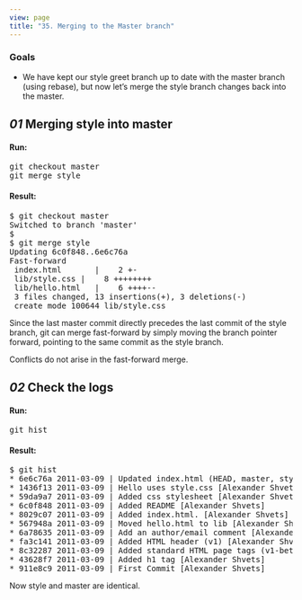 ```yaml
---
view: page
title: "35. Merging to the Master branch"
---
```


<h3>Goals</h3>

<ul><li>We have kept our style greet branch up to date with the master branch (using rebase), but now let&#8217;s merge the style branch changes back into the master.</li></ul>

<h2><em>01</em> Merging style into master</h2>

<h4 class="h4-pre">Run:</h4>

<pre class="instructions">git checkout master
git merge style</pre>

<h4 class="h4-pre">Result:</h4>

<pre class="sample">$ git checkout master
Switched to branch 'master'
$
$ git merge style
Updating 6c0f848..6e6c76a
Fast-forward
 index.html       |    2 +-
 lib/style.css |    8 ++++++++
 lib/hello.html   |    6 ++++--
 3 files changed, 13 insertions(+), 3 deletions(-)
 create mode 100644 lib/style.css</pre>

<p> Since the last master commit directly precedes the last commit of the style branch, git can merge fast-forward by simply moving the branch pointer forward, pointing to the same commit as the style branch.</p>

<p>Conflicts do not arise in the fast-forward merge.</p>

<h2><em>02</em> Check the logs </h2>

<h4 class="h4-pre">Run:</h4>
<pre class="instructions">git hist</pre>
<h4 class="h4-pre">Result:</h4>
<pre class="sample">$ git hist
* 6e6c76a 2011-03-09 | Updated index.html (HEAD, master, style) [Alexander Shvets]
* 1436f13 2011-03-09 | Hello uses style.css [Alexander Shvets]
* 59da9a7 2011-03-09 | Added css stylesheet [Alexander Shvets]
* 6c0f848 2011-03-09 | Added README [Alexander Shvets]
* 8029c07 2011-03-09 | Added index.html. [Alexander Shvets]
* 567948a 2011-03-09 | Moved hello.html to lib [Alexander Shvets]
* 6a78635 2011-03-09 | Add an author/email comment [Alexander Shvets]
* fa3c141 2011-03-09 | Added HTML header (v1) [Alexander Shvets]
* 8c32287 2011-03-09 | Added standard HTML page tags (v1-beta) [Alexander Shvets]
* 43628f7 2011-03-09 | Added h1 tag [Alexander Shvets]
* 911e8c9 2011-03-09 | First Commit [Alexander Shvets]</pre>

<p>Now style and master are identical.</p>